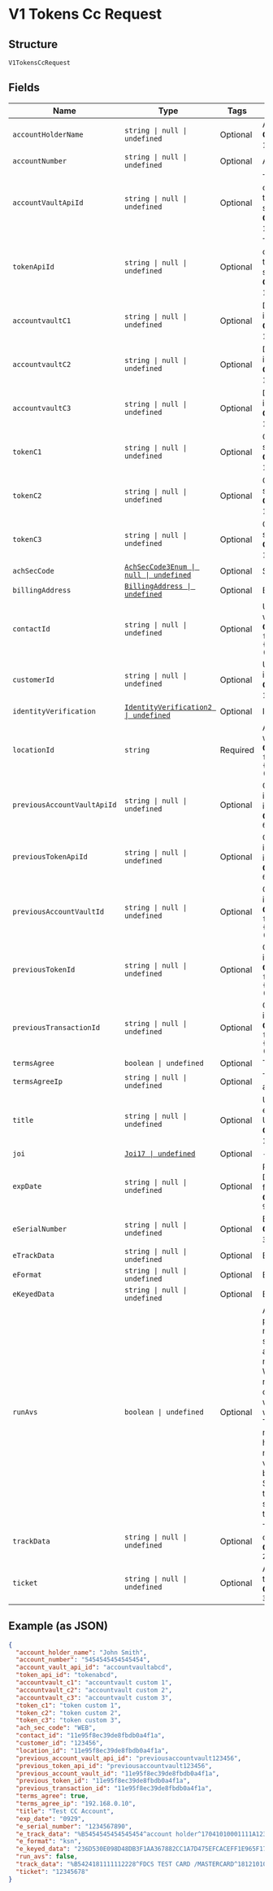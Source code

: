 
# V1 Tokens Cc Request

## Structure

`V1TokensCcRequest`

## Fields

| Name | Type | Tags | Description |
|  --- | --- | --- | --- |
| `accountHolderName` | `string \| null \| undefined` | Optional | Account holder name<br>**Constraints**: *Minimum Length*: `1`, *Maximum Length*: `32` |
| `accountNumber` | `string \| null \| undefined` | Optional | Account number |
| `accountVaultApiId` | `string \| null \| undefined` | Optional | This field can be used to correlate Tokens in our system to data within an outside software integration<br>**Constraints**: *Minimum Length*: `1`, *Maximum Length*: `64` |
| `tokenApiId` | `string \| null \| undefined` | Optional | This field can be used to correlate Tokens in our system to data within an outside software integration<br>**Constraints**: *Minimum Length*: `1`, *Maximum Length*: `64` |
| `accountvaultC1` | `string \| null \| undefined` | Optional | DEPRECATED (Use token_c1 instead)<br>**Constraints**: *Minimum Length*: `1`, *Maximum Length*: `128` |
| `accountvaultC2` | `string \| null \| undefined` | Optional | DEPRECATED (Use token_c2 instead)<br>**Constraints**: *Minimum Length*: `1`, *Maximum Length*: `128` |
| `accountvaultC3` | `string \| null \| undefined` | Optional | DEPRECATED (Use token_c3 instead)<br>**Constraints**: *Minimum Length*: `1`, *Maximum Length*: `128` |
| `tokenC1` | `string \| null \| undefined` | Optional | Custom field 1 for API users to store custom data<br>**Constraints**: *Minimum Length*: `1`, *Maximum Length*: `128` |
| `tokenC2` | `string \| null \| undefined` | Optional | Custom field 2 for API users to store custom data<br>**Constraints**: *Minimum Length*: `1`, *Maximum Length*: `128` |
| `tokenC3` | `string \| null \| undefined` | Optional | Custom field 3 for API users to store custom data<br>**Constraints**: *Minimum Length*: `1`, *Maximum Length*: `128` |
| `achSecCode` | [`AchSecCode3Enum \| null \| undefined`](../../doc/models/ach-sec-code-3-enum.md) | Optional | SEC code for the account |
| `billingAddress` | [`BillingAddress \| undefined`](../../doc/models/billing-address.md) | Optional | Billing Address Object |
| `contactId` | `string \| null \| undefined` | Optional | Used to associate the Token with a Contact.<br>**Constraints**: *Pattern*: `^(([0-9a-fA-F\-]{24,36})\|(([0-9a-fA-F]{8})-(([0-9a-fA-F]{4}\-){3})([0-9a-fA-F]{12})))$` |
| `customerId` | `string \| null \| undefined` | Optional | Used to store a customer identification number.<br>**Constraints**: *Minimum Length*: `1`, *Maximum Length*: `50` |
| `identityVerification` | [`IdentityVerification2 \| undefined`](../../doc/models/identity-verification-2.md) | Optional | Identity verification |
| `locationId` | `string` | Required | A valid Location Id associated with the Contact for this Token<br>**Constraints**: *Pattern*: `^(([0-9a-fA-F\-]{24,36})\|(([0-9a-fA-F]{8})-(([0-9a-fA-F]{4}\-){3})([0-9a-fA-F]{12})))$` |
| `previousAccountVaultApiId` | `string \| null \| undefined` | Optional | Can be used to pull payment info from a previous token api id.<br>**Constraints**: *Maximum Length*: `64` |
| `previousTokenApiId` | `string \| null \| undefined` | Optional | Can be used to pull payment info from a previous token api id.<br>**Constraints**: *Maximum Length*: `64` |
| `previousAccountVaultId` | `string \| null \| undefined` | Optional | Can be used to pull payment info from a previous token.<br>**Constraints**: *Pattern*: `^(([0-9a-fA-F\-]{24,36})\|(([0-9a-fA-F]{8})-(([0-9a-fA-F]{4}\-){3})([0-9a-fA-F]{12})))$` |
| `previousTokenId` | `string \| null \| undefined` | Optional | Can be used to pull payment info from a previous token.<br>**Constraints**: *Pattern*: `^(([0-9a-fA-F\-]{24,36})\|(([0-9a-fA-F]{8})-(([0-9a-fA-F]{4}\-){3})([0-9a-fA-F]{12})))$` |
| `previousTransactionId` | `string \| null \| undefined` | Optional | Can be used to pull payment info from a previous transaction.<br>**Constraints**: *Pattern*: `^(([0-9a-fA-F\-]{24,36})\|(([0-9a-fA-F]{8})-(([0-9a-fA-F]{4}\-){3})([0-9a-fA-F]{12})))$` |
| `termsAgree` | `boolean \| undefined` | Optional | Terms agreement. |
| `termsAgreeIp` | `string \| null \| undefined` | Optional | The ip address of the client that agreed to terms. |
| `title` | `string \| null \| undefined` | Optional | Used to describe the Token for easier identification within our UI.<br>**Constraints**: *Minimum Length*: `1`, *Maximum Length*: `16` |
| `joi` | [`Joi17 \| undefined`](../../doc/models/joi-17.md) | Optional | - |
| `expDate` | `string \| null \| undefined` | Optional | Required for CC. The Expiration Date for the credit card. (MMYY format).<br>**Constraints**: *Pattern*: `^(0[1-9]\|1[0-2])[0-9]{2}$` |
| `eSerialNumber` | `string \| null \| undefined` | Optional | E Serial Number<br>**Constraints**: *Maximum Length*: `36`, *Pattern*: `^[a-zA-Z0-9]*$` |
| `eTrackData` | `string \| null \| undefined` | Optional | E Track Data |
| `eFormat` | `string \| null \| undefined` | Optional | E Format |
| `eKeyedData` | `string \| null \| undefined` | Optional | E Keyed Data |
| `runAvs` | `boolean \| undefined` | Optional | A flag that will override a product transactions run_avs_on_accountvault_create setting to determine if an avsonly transaction should be run prior to storing the token. When storing an token with tha run_avs flag, if the avsonly check fails account verification with the processor, the token will not be stored in the system. The meaning of the AVS response codes can be found here on this page.This is the new preferred method of validating a credit card and can be used instead of the legacy $1 auth only transaction.Using this flag overrides the default setting for the locations product transactions. |
| `trackData` | `string \| null \| undefined` | Optional | Track Data from a magnetic card swipe.<br>**Constraints**: *Maximum Length*: `256` |
| `ticket` | `string \| null \| undefined` | Optional | A valid ticket that was created to store the token.<br>**Constraints**: *Maximum Length*: `36` |

## Example (as JSON)

```json
{
  "account_holder_name": "John Smith",
  "account_number": "5454545454545454",
  "account_vault_api_id": "accountvaultabcd",
  "token_api_id": "tokenabcd",
  "accountvault_c1": "accountvault custom 1",
  "accountvault_c2": "accountvault custom 2",
  "accountvault_c3": "accountvault custom 3",
  "token_c1": "token custom 1",
  "token_c2": "token custom 2",
  "token_c3": "token custom 3",
  "ach_sec_code": "WEB",
  "contact_id": "11e95f8ec39de8fbdb0a4f1a",
  "customer_id": "123456",
  "location_id": "11e95f8ec39de8fbdb0a4f1a",
  "previous_account_vault_api_id": "previousaccountvault123456",
  "previous_token_api_id": "previousaccountvault123456",
  "previous_account_vault_id": "11e95f8ec39de8fbdb0a4f1a",
  "previous_token_id": "11e95f8ec39de8fbdb0a4f1a",
  "previous_transaction_id": "11e95f8ec39de8fbdb0a4f1a",
  "terms_agree": true,
  "terms_agree_ip": "192.168.0.10",
  "title": "Test CC Account",
  "exp_date": "0929",
  "e_serial_number": "1234567890",
  "e_track_data": "%B5454545454545454^account holder^17041010001111A123456789012?250112000000153000000?;5454545454545454=25011011000012345678?00|DC7AB845EFA793FB3C89C5D347D36ED11CAAED0C33E150437893996BA75EB8A0F334D0DAA1B874B6C677A4EF6984B089F891D8E434ACD867B616F4D815E63DA6A86B2AF927E9919B0CFC1DA3FD276D9382672EF8AA256329|32EA4D785CA3398882AABC405017EF9C2BDA666FA007A76538DE10878601EEC36EFE1F185BB8B1C8",
  "e_format": "ksn",
  "e_keyed_data": "236D530E098D48DB3F1AA367882CC1A7D475EFCACEFF1E965F17EC1E2D42CBF611C9EB0F80F4255784BA06951BD6092AB6CD3369D3D7E022E74DDCB16F9C40599FA03355E37E6ABB06B717B207709ED8C6BC5C7B6E32BB2B2F5046551A1C88D6",
  "run_avs": false,
  "track_data": "%B5424181111112228^FDCS TEST CARD /MASTERCARD^18121010001111123456789012?;5424181111112228=1812101100000123456?",
  "ticket": "12345678"
}
```

